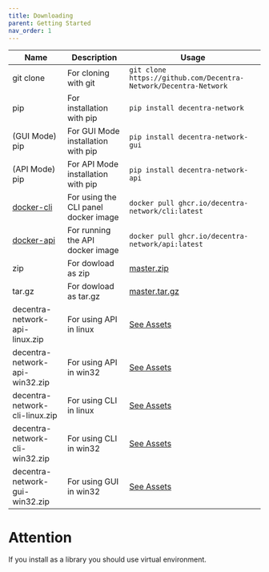 ```yaml
---
title: Downloading
parent: Getting Started
nav_order: 1
---
```


| Name                                                                                  | Description                          | Usage                                                                                                  |
| ------------------------------------------------------------------------------------- | ------------------------------------ | ------------------------------------------------------------------------------------------------------ |
| git clone                                                                             | For cloning with git                 | `git clone https://github.com/Decentra-Network/Decentra-Network`                                       |
| pip                                                                                   | For installation with pip            | `pip install decentra-network`                                                                         |
| (GUI Mode) pip                                                                        | For GUI Mode installation with pip   | `pip install decentra-network-gui`                                                                     |
| (API Mode) pip                                                                        | For API Mode installation with pip   | `pip install decentra-network-api`                                                                     |
| [docker-cli](https://github.com/Decentra-Network/Decentra-Network/pkgs/container/cli) | For using the CLI panel docker image | `docker pull ghcr.io/decentra-network/cli:latest`                                                      |
| [docker-api](https://github.com/Decentra-Network/Decentra-Network/pkgs/container/api) | For running the API docker image     | `docker pull ghcr.io/decentra-network/api:latest`                                                      |
| zip                                                                                   | For dowload as zip                   | [master.zip](https://github.com/Decentra-Network/Decentra-Network/archive/refs/heads/master.zip)       |
| tar.gz                                                                                | For dowload as tar.gz                | [master.tar.gz](https://github.com/Decentra-Network/Decentra-Network/archive/refs/heads/master.tar.gz) |
| decentra-network-api-linux.zip                                                        | For using API in linux               | [See Assets](https://github.com/Decentra-Network/Decentra-Network/releases/latest)                     |
| decentra-network-api-win32.zip                                                        | For using API in win32               | [See Assets](https://github.com/Decentra-Network/Decentra-Network/releases/latest)                     |
| decentra-network-cli-linux.zip                                                        | For using CLI in linux               | [See Assets](https://github.com/Decentra-Network/Decentra-Network/releases/latest)                     |
| decentra-network-cli-win32.zip                                                        | For using CLI in win32               | [See Assets](https://github.com/Decentra-Network/Decentra-Network/releases/latest)                     |
| decentra-network-gui-win32.zip                                                        | For using GUI in win32               | [See Assets](https://github.com/Decentra-Network/Decentra-Network/releases/latest)                     |

# Attention

If you install as a library you should use virtual environment.
